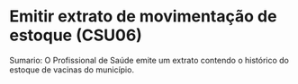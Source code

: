 # Emitir extrato de movimentação de estoque (CSU06)
Sumario: O Profissional de Saúde emite um extrato contendo o histórico do estoque de vacinas do município.